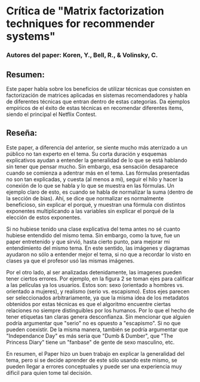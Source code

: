 # Crítica de "Matrix factorization techniques for recommender systems"
### Autores del paper: Koren, Y., Bell, R., & Volinsky, C. 

## Resumen:
Este paper habla sobre los beneficios de utilizar técnicas que consisten en factorización de matrices aplicadas en sistemas recomendadores y habla de diferentes técnicas que entran dentro de estas categorías. Da ejemplos empíricos de el éxito de estas técnicas en recomendar diferentes items, siendo el principal el Netflix Contest.

## Reseña:
Este paper, a diferencia del anterior, se siente mucho más aterrizado a un público no tan experto en el tema. Su corta duración y esquemas explicativos ayudan a entender la generalidad de lo que se está hablando sin tener que pensar mucho. Sin embargo, esa sensación desaparece cuando se comienza a adentrar más en el tema. Las fórmulas presentadas no son tan explicadas, y cuesta (al menos a mí), seguir el hilo y hacer la conexión de lo que se habla y lo que se muestra en las fórmulas. Un ejemplo claro de esto, es cuando se habla de normalizar la suma (dentro de la sección de bias). Ahí, se dice que normalizar es normalmente beneficioso, sin explicar el porqué, y muestran una fórmula con distintos exponentes multiplicando a las variables sin explicar el porqué de la elección de estos exponentes.

Si no hubiese tenido una clase explicativa del tema antes no sé cuanto hubiese entendido del mismo tema. Sin embargo, como la tuve, fue un paper entretenido y que sirvió, hasta cierto punto, para mejorar mi entendimiento del mismo tema. En este sentido, las imágenes y diagramas ayudaron no sólo a entender mejor el tema, si no que a recordar lo visto en clases ya que el profesor usó las mismas imágenes. 

Por el otro lado, al ser analizadas detenidamente, las imagenes pueden tener ciertos errores. Por ejemplo, en la figura 2 se toman ejes para calificar a las películas ya los usuarios. Estos son: sexo (orientado a hombres vs. orientado a mujeres), y realismo (serio vs. escapismo). Estos ejes parecen ser seleccionados arbitrariamente, ya que la misma idea de los metadatos obtenidos por estas técnicas es que el algoritmo encuentre ciertas relaciones no siempre distinguibles por los humanos. Por lo que el hecho de tener etiquetas tan claras genera desconfianza. Sin mencionar que alguien podría argumentar que "serio" no es opuesto a "escapismo". Si no que pueden coexistir. De la misma manera, también se podría argumentar que "Independance Day" es más seria que "Dumb & Dumber", que "The Princess Diary" tiene un "fanbase" de gente de sexo masculino, etc.

En resumen, el Paper hizo un buen trabajo en explicar la generalidad del tema, pero si se decide aprender de este sólo usando este mismo, se pueden llegar a errores conceptuales y puede ser una experiencia muy dificil para quien tome tal decisión.
